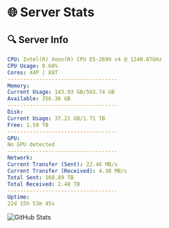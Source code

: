 # 🌐 Server Stats
## 🔍 Server Info
```yaml
CPU: Intel(R) Xeon(R) CPU E5-2699 v4 @ 1240.87GHz
CPU Usage: 0.60%
Cores: 44P | 88T
-----------------------------------
Memory:
Current Usage: 143.93 GB/503.74 GB
Available: 356.36 GB
-----------------------------------
Disk:
Current Usage: 37.21 GB/1.71 TB
Free: 1.59 TB
-----------------------------------
GPU:
No GPU detected
-----------------------------------
Network:
Current Transfer (Sent): 22.46 MB/s
Current Transfer (Received): 4.38 MB/s
Total Sent: 168.89 TB
Total Received: 2.48 TB
-----------------------------------
Uptime:
22d 15h 53m 45s
```
![GitHub Stats](https://img.shields.io/badge/Updated-2025-03-02_14:37:03-blue)